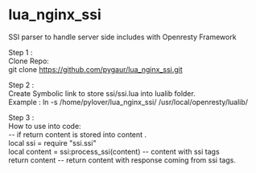 lua_nginx_ssi
=============

SSI parser to handle server side includes with Openresty Framework

Step 1 :    
Clone Repo:    
git clone https://github.com/pygaur/lua_nginx_ssi.git

Step 2 :    
Create Symbolic link to store ssi/ssi.lua into lualib folder.    
Example :   ln -s /home/pylover/lua_nginx_ssi/  /usr/local/openresty/lualib/    

Step 3 :    
How to use  into code:    
-- if return content is stored into content .    
            local ssi = require "ssi.ssi"       
            local content = ssi:process_ssi(content)   -- content with ssi tags    
            return content   -- return content with response coming from ssi tags.    
  
